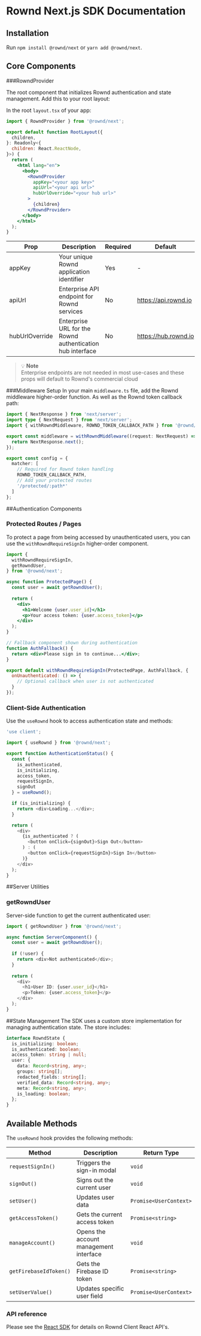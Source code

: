 # Rownd Next.js SDK Documentation


## Installation

Run `npm install @rownd/next` or `yarn add @rownd/next`.

## Core Components
###RowndProvider

The root component that initializes Rownd authentication and state management. Add this to your root layout:


In the root `layout.tsx` of your app:

```jsx
import { RowndProvider } from '@rownd/next';

export default function RootLayout({
  children,
}: Readonly<{
  children: React.ReactNode,
}>) {
  return (
    <html lang="en">
      <body>
        <RowndProvider
          appKey="<your app key>"
          apiUrl="<your api url>"
          hubUrlOverride="<your hub url>"
        >
          {children}
        </RowndProvider>
      </body>
    </html>
  );
}
```

| Prop | Description | Required | Default |
|------|-------------|----------|---------|
| appKey | Your unique Rownd application identifier | Yes | - |
| apiUrl | Enterprise API endpoint for Rownd services | No | https://api.rownd.io |
| hubUrlOverride | Enterprise URL for the Rownd authentication hub interface | No | https://hub.rownd.io |

> 💡 **Note**  
> Enterprise endpoints are not needed in most use-cases and these props will default to Rownd's commercial cloud


###Middleware Setup
In your main `middleware.ts` file, add the Rownd middleware higher-order function. As well as the Rownd token callback path:

```typescript
import { NextResponse } from 'next/server';
import type { NextRequest } from 'next/server';
import { withRowndMiddleware, ROWND_TOKEN_CALLBACK_PATH } from '@rownd/next';

export const middleware = withRowndMiddleware((request: NextRequest) => {
  return NextResponse.next();
});

export const config = {
  matcher: [
    // Required for Rownd token handling
    ROWND_TOKEN_CALLBACK_PATH,
    // Add your protected routes
    '/protected/:path*'
  ]
};

```

##Authentication Components

### Protected Routes / Pages
To protect a page from being accessed by unauthenticated users, you can use
the `withRowndRequireSignIn` higher-order component.

```jsx
import {
  withRowndRequireSignIn,
  getRowndUser,
} from '@rownd/next';

async function ProtectedPage() {
  const user = await getRowndUser();
  
  return (
    <div>
      <h1>Welcome {user.user_id}</h1>
      <p>Your access token: {user.access_token}</p>
    </div>
  );
}

// Fallback component shown during authentication
function AuthFallback() {
  return <div>Please sign in to continue...</div>;
}

export default withRowndRequireSignIn(ProtectedPage, AuthFallback, {
  onUnauthenticated: () => {
    // Optional callback when user is not authenticated
  }
});
```

### Client-Side Authentication
Use the `useRownd` hook to access authentication state and methods:

```typescript
'use client';

import { useRownd } from '@rownd/next';

export function AuthenticationStatus() {
  const { 
    is_authenticated,
    is_initializing,
    access_token,
    requestSignIn,
    signOut
  } = useRownd();

  if (is_initializing) {
    return <div>Loading...</div>;
  }

  return (
    <div>
      {is_authenticated ? (
        <button onClick={signOut}>Sign Out</button>
      ) : (
        <button onClick={requestSignIn}>Sign In</button>
      )}
    </div>
  );
}
```

##Server Utilities
### getRowndUser
Server-side function to get the current authenticated user:

```typescript
import { getRowndUser } from '@rownd/next';

async function ServerComponent() {
  const user = await getRowndUser();
  
  if (!user) {
    return <div>Not authenticated</div>;
  }
  
  return (
    <div>
      <h1>User ID: {user.user_id}</h1>
      <p>Token: {user.access_token}</p>
    </div>
  );
}
```

##State Management
The SDK uses a custom store implementation for managing authentication state. The store includes:

```typescript
interface RowndState {
  is_initializing: boolean;
  is_authenticated: boolean;
  access_token: string | null;
  user: {
    data: Record<string, any>;
    groups: string[];
    redacted_fields: string[];
    verified_data: Record<string, any>;
    meta: Record<string, any>;
    is_loading: boolean;
  };
}
```

## Available Methods

The `useRownd` hook provides the following methods:

| Method | Description | Return Type |
|--------|-------------|-------------|
| `requestSignIn()` | Triggers the sign-in modal | `void` |
| `signOut()` | Signs out the current user | `void` |
| `setUser()` | Updates user data | `Promise<UserContext>` |
| `getAccessToken()` | Gets the current access token | `Promise<string>` |
| `manageAccount()` | Opens the account management interface | `void` |
| `getFirebaseIdToken()` | Gets the Firebase ID token | `Promise<string>` |
| `setUserValue()` | Updates specific user field | `Promise<UserContext>` |


### API reference

Please see the [React SDK](/rownd/react/blob/main?tab=readme-ov-file#api-reference) for details on
Rownd Client React API's.
